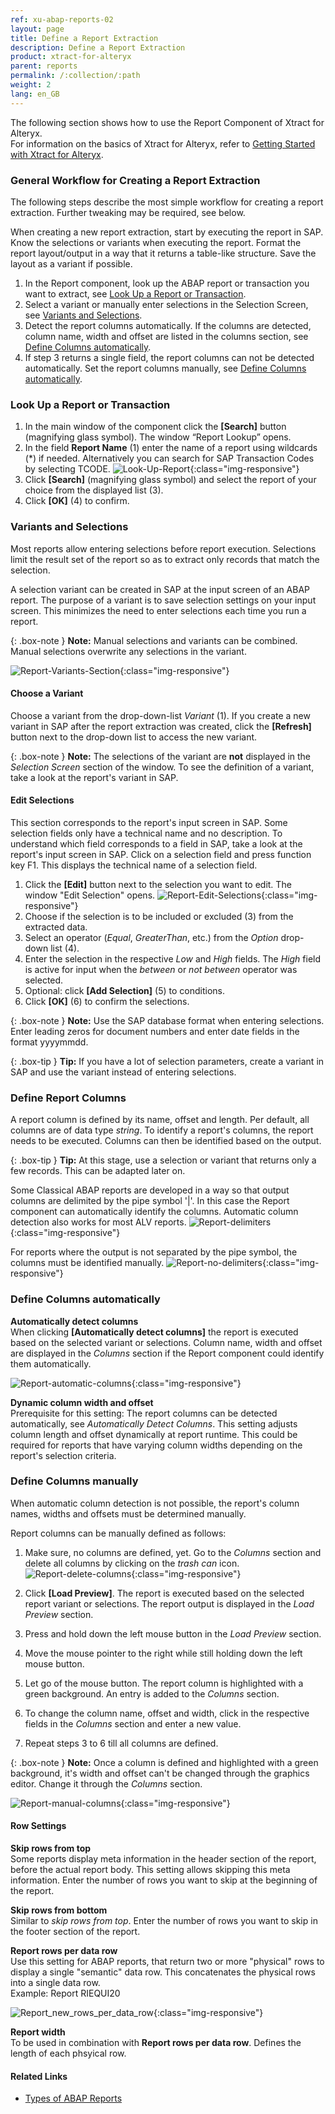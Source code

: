 ```yaml
---
ref: xu-abap-reports-02
layout: page
title: Define a Report Extraction
description: Define a Report Extraction
product: xtract-for-alteryx
parent: reports
permalink: /:collection/:path
weight: 2
lang: en_GB
---
```


The following section shows how to use the Report Component of Xtract for Alteryx. <br>
For information on the basics of Xtract for Alteryx, refer to [Getting Started with Xtract for Alteryx](./getting-started).

### General Workflow for Creating a Report Extraction

The following steps describe the most simple workflow for creating a report extraction. Further tweaking may be required, see below. <br>

When creating a new report extraction, start by executing the report in SAP. Know the selections or variants when executing the report. 
Format the report layout/output in a way that it returns a table-like structure. Save the layout as a variant if possible.

1. In the Report component, look up the ABAP report or transaction you want to extract, see [Look Up a Report or Transaction](#look-up-a-report-or-transaction).
2. Select a variant or manually enter selections in the Selection Screen, see [Variants and Selections](#variants-and-selections).
3. Detect the report columns automatically. If the columns are detected, column name, width and offset are listed in the columns section, see [Define Columns automatically](#define-columns-automatically).
4. If step 3 returns a single field, the report columns can not be detected automatically. Set the report columns manually, see [Define Columns automatically](#define-columns-manually).


### Look Up a Report or Transaction
1. In the main window of the component click the **[Search]** button (magnifying glass symbol). The window “Report Lookup” opens.
2. In the field **Report Name** (1) enter the name of a report using wildcards (*) if needed. Alternatively you can search for SAP Transaction Codes by selecting TCODE.
![Look-Up-Report](/img/content/Look-Up-Report.png){:class="img-responsive"}
3. Click **[Search]** (magnifying glass symbol) and select the report of your choice from the displayed list (3).
4. Click **[OK]** (4) to confirm.


### Variants and Selections

Most reports allow entering selections before report execution. Selections limit the result set of the report so as to extract only records that match the selection. 

A selection variant can be created in SAP at the input screen of an ABAP report. The purpose of a variant is to save selection settings on your input screen. 
This minimizes the need to enter selections each time you run a report. 

{: .box-note }
**Note:** Manual selections and variants can be combined. Manual selections overwrite any selections in the variant.

![Report-Variants-Section](/img/content/Report-Variants-Selection.png){:class="img-responsive"}
#### Choose a Variant
Choose a variant from the drop-down-list *Variant* (1). If you create a new variant in SAP after the report extraction was created, click the **[Refresh]** button next to the drop-down list to access the new variant.

{: .box-note }
**Note:** The selections of the variant are **not** displayed in the *Selection Screen* section of the window. To see the definition of a variant, take a look at the report's variant in SAP.

#### Edit Selections

This section corresponds to the report's input screen in SAP. Some selection fields only have a technical name and no description. 
To understand which field corresponds to a field in SAP, take a look at the report's input screen in SAP. Click on a selection field and press function key F1. 
This displays the technical name of a selection field.

1. Click the **[Edit]** button next to the selection you want to edit. The window "Edit Selection" opens.
![Report-Edit-Selections](/img/content/Report-Edit-Selections.png){:class="img-responsive"}
2. Choose if the selection is to be included or excluded (3) from the extracted data.
3. Select an operator (*Equal*, *GreaterThan*, etc.) from the *Option* drop-down list (4). 
4. Enter the selection in the respective *Low* and *High* fields. The *High* field is active for input when the *between* or *not between* operator was selected.
5. Optional: click **[Add Selection]** (5) to conditions.
6. Click **[OK]** (6) to confirm the selections.

{: .box-note }
**Note:** Use the SAP database format when entering selections. Enter leading zeros for document numbers and enter date fields in the format yyyymmdd.
	
{: .box-tip }
**Tip:** If you have a lot of selection parameters, create a variant in SAP and use the variant instead of entering selections.


### Define Report Columns
A report column is defined by its name, offset and length. Per default, all columns are of data type *string*. To identify a report's columns, the report needs to be executed. Columns can then be identified based on the output.
    
{: .box-tip }
**Tip:**
At this stage, use a selection or variant that returns only a few records. This can be adapted later on.


Some Classical ABAP reports are developed in a way so that output columns are delimited by the pipe symbol '\|'. In this case the Report component can automatically identify the columns. Automatic column detection also works for most ALV reports.
![Report-delimiters](/img/content/Report_new_delimiters.png){:class="img-responsive"}


For reports where the output is not separated by the pipe symbol, the columns must be identified manually.
![Report-no-delimiters](/img/content/Report_new_no_delimiters.png){:class="img-responsive"}


### Define Columns automatically
**Automatically detect columns** <br>
When clicking **[Automatically detect columns]** the report is executed based on the selected variant or selections. Column name, width and offset are displayed in the *Columns* section if the Report component could identify them automatically.

![Report-automatic-columns](/img/content/Report_new_automatic_columns.png){:class="img-responsive"}


**Dynamic column width and offset**<br>
Prerequisite for this setting: The report columns can be detected automatically, see *Automatically Detect Columns*. This setting adjusts column length and offset dynamically at report runtime. This could be required for reports that have varying column widths depending on the report's selection criteria.


### Define Columns manually
When automatic column detection is not possible, the report's column names, widths and offsets must be determined manually.

Report columns can be manually defined as follows:

1. Make sure, no columns are defined, yet. Go to the *Columns* section and delete all columns by clicking on the *trash can* icon.
![Report-delete-columns](/img/content/Report_new_delete_column.png){:class="img-responsive"}

2. Click **[Load Preview]**. The report is executed based on the selected report variant or selections. The report output is displayed in the *Load Preview* section.
3. Press and hold down the left mouse button in the *Load Preview* section.  
4. Move the mouse pointer to the right while still holding down the left mouse button.
5. Let go of the mouse button. The report column is highlighted with a green background. An entry is added to the *Columns* section. 
6. To change the column name, offset and width, click in the respective fields in the *Columns* section and enter a new value.
7. Repeat steps 3 to 6 till all columns are defined.

{: .box-note }
**Note:** Once a column is defined and highlighted with a green background, it's width and offset can't be changed through the graphics editor. Change it through the *Columns* section.

![Report-manual-columns](/img/content/Report_new_manual.png){:class="img-responsive"}


#### Row Settings
**Skip rows from top**<br>
Some reports display meta information in the header section of the report, before the actual report body. This setting allows skipping this meta information. Enter the number of rows you want to skip at the beginning of the report.


**Skip rows from bottom**<br>
Similar to *skip rows from top*. Enter the number of rows you want to skip in the footer section of the report.


**Report rows per data row**<br>
Use this setting for ABAP reports, that return two or more "physical" rows to display a single "semantic" data row. This concatenates the physical rows into a single data row. <br>
Example: Report RIEQUI20 

![Report_new_rows_per_data_row](/img/content/Report_new_rows_per_data_row.png){:class="img-responsive"}



**Report width**<br>
To be used in combination with **Report rows per data row**. Defines the length of each phsyical row.


#### Related Links
- [Types of ABAP Reports](https://wiki.scn.sap.com/wiki/display/ABAP/Types+of+Reports)


<!---
### Further reading..

Most reports can be extracted in dialog mode. Some reports have to be extracted in background mode.
Reports that may cause issues:
- Reports w/o column separator '|', such as RM07MBST
- Reports with a '|' in the actual data.
- Reports, that split a line over multiple lines
- Interactive Reports that are meant for reporting purposes and offer navigational features.
- Reports created via report painter

{: .box-tip }
**Tip:** Instead of hard coding manual selections or variants, use parameters. This allows setting selections and variants at runtime.

--->